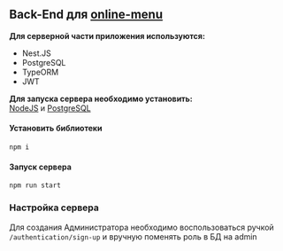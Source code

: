 <h2>Back-End для <a href="https://github.com/webNastya/Online-menu">online-menu</a></h2>

<b>Для серверной части приложения используются:</b>
 - Nest.JS
 - PostgreSQL
 - TypeORM
 - JWT

<b>Для запуска сервера необходимо установить:</b></br>
<a href="https://nodejs.org/">NodeJS</a> и <a href="https://www.postgresql.org">PostgreSQL</a>

<h4>Установить библиотеки</h4>
<code>npm i</code>
<h4>Запуск сервера</h4>
<code>npm run start</code>
<h3>Настройка сервера</h3>
Для создания Администратора необходимо воспользоваться ручкой <code>/authentication/sign-up</code> и вручную поменять роль в БД на admin
